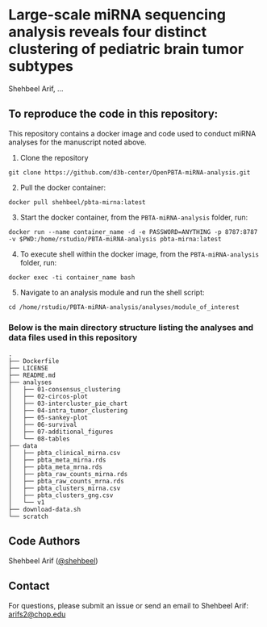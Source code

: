 # Large-scale miRNA sequencing analysis reveals four distinct clustering of pediatric brain tumor subtypes

Shehbeel Arif, ...

## To reproduce the code in this repository:
This repository contains a docker image and code used to conduct miRNA analyses for the manuscript noted above.

1. Clone the repository
```
git clone https://github.com/d3b-center/OpenPBTA-miRNA-analysis.git
```

2. Pull the docker container:
```
docker pull shehbeel/pbta-mirna:latest
```

3. Start the docker container, from the `PBTA-miRNA-analysis` folder, run:
```
docker run --name container_name -d -e PASSWORD=ANYTHING -p 8787:8787 -v $PWD:/home/rstudio/PBTA-miRNA-analysis pbta-mirna:latest
```

4. To execute shell within the docker image, from the `PBTA-miRNA-analysis` folder, run:
```
docker exec -ti container_name bash
```

5. Navigate to an analysis module and run the shell script:
```
cd /home/rstudio/PBTA-miRNA-analysis/analyses/module_of_interest
```


### Below is the main directory structure listing the analyses and data files used in this repository

```
.
├── Dockerfile
├── LICENSE
├── README.md
├── analyses
│   ├── 01-consensus_clustering
│   ├── 02-circos-plot
│   ├── 03-intercluster_pie_chart
│   ├── 04-intra_tumor_clustering
│   ├── 05-sankey-plot
│   ├── 06-survival
│   ├── 07-additional_figures
│   └── 08-tables
├── data
│   ├── pbta_clinical_mirna.csv
│   ├── pbta_meta_mirna.rds
│   ├── pbta_meta_mrna.rds
│   ├── pbta_raw_counts_mirna.rds
│   ├── pbta_raw_counts_mrna.rds
│   ├── pbta_clusters_mirna.csv
│   ├── pbta_clusters_gng.csv
│   └── v1
├── download-data.sh
└── scratch
```

## Code Authors

Shehbeel Arif ([@shehbeel](https://github.com/shehbeel))

## Contact

For questions, please submit an issue or send an email to Shehbeel Arif: arifs2@chop.edu
